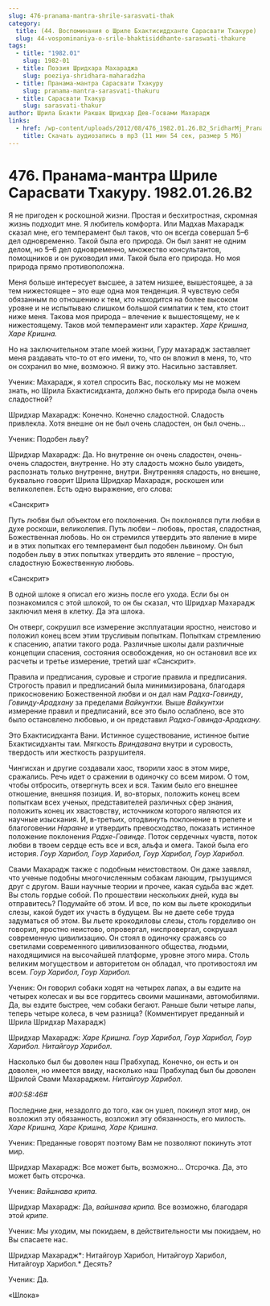 ```yaml
---
slug: 476-pranama-mantra-shrile-sarasvati-thak
category:
  title: (44. Воспоминания о Шриле Бхактисиддханте Сарасвати Тхакуре)
  slug: 44-vospominaniya-o-srile-bhaktisiddhante-saraswati-thakure
tags:
  - title: "1982.01"
    slug: 1982-01
  - title: Поэзия Шридхара Махараджа
    slug: poeziya-shridhara-maharadzha
  - title: Пранама-мантра Сарасвати Тхакуру
    slug: pranama-mantra-sarasvati-thakuru
  - title: Сарасвати Тхакур
    slug: sarasvati-thakur
author: Шрила Бхакти Ракшак Шридхар Дев-Госвами Махарадж
links:
  - href: /wp-content/uploads/2012/08/476_1982.01.26.B2_SridharMj_Pranam-mantra_Shrile_Saraswati_Thakuru.mp3
    title: Скачать аудиозапись в mp3 (11 мин 54 сек, размер 5 Мб)
---
```


# 476. Пранама-мантра Шриле Сарасвати Тхакуру. 1982.01.26.B2

Я не пригоден к роскошной жизни. Простая и бесхитростная, скромная жизнь подходит мне. Я любитель комфорта. Или Мадхав Махарадж сказал мне, его темперамент был таков, что он всегда совершал 5–6 дел одновременно. Такой была его природа. Он был занят не одним делом, но 5–6 дел одновременно, множество консультантов, помощников и он руководил ими. Такой была его природа. Но моя природа прямо противоположна.

Меня больше интересует высшее, а затем низшее, вышестоящее, а за тем нижестоящее – это еще одна моя тенденция. Я чувствую себя обязанным по отношению к тем, кто находится на более высоком уровне и не испытываю слишком большой симпатии к тем, кто стоит ниже меня. Такова моя природа – влечение к вышестоящему, не к нижестоящему. Таков мой темперамент или характер. *Харе Кришна, Харе Кришна.*

Но на заключительном этапе моей жизни, Гуру махарадж заставляет меня раздавать что-то от его имени, то, что он вложил в меня, то, что он сохранил во мне, возможно. Я вижу это. Насильно заставляет.

Ученик: Махарадж, я хотел спросить Вас, поскольку мы не можем знать, но Шрила Бхактисидханта, должно быть его природа была очень сладостной?

Шридхар Махарадж: Конечно. Конечно сладостной. Сладость привлекла. Хотя внешне он не был очень сладостен, он был очень…

Ученик: Подобен льву?

Шридхар Махарадж: Да. Но внутренне он очень сладостен, очень-очень сладостен, внутренне. Но эту сладость можно было увидеть, распознать только внутренне, внутри. Внутренняя сладость, но внешне, буквально говорит Шрила Шридхар Махарадж, роскошен или великолепен. Есть одно выражение, его слова:

«Санскрит»

Путь любви был объектом его поклонения. Он поклонялся пути любви в духе роскоши, великолепия. Путь любви – любовь, простая, сладостная, Божественная любовь. Но он стремился утвердить это явление в мире и в этих попытках его темперамент был подобен львиному. Он был подобен льву в этих попытках утвердить это явление – простую, сладостную Божественную любовь.

«Санскрит»

В одной шлоке я описал его жизнь после его ухода. Если бы он познакомился с этой шлокой, то он бы сказал, что Шридхар Махарадж заключил меня в клетку. Да эта шлока.

Он отверг, сокрушил все измерение эксплуатации яростно, неистово и положил конец всем этим трусливым попыткам. Попыткам стремлению к спасению, апатии такого рода. Различные школы дали различные концепции спасения, состояния освобождения, но он остановил все их расчеты и третье измерение, третий шаг «Санскрит».

Правила и предписания, суровые и строгие правила и предписания. Строгость правил и предписаний была минимизирована, благодаря прикосновению Божественной любви и он дал нам *Радха-Говинду*, *Говинду-Арадхану* за пределами *Вайкунтхи.* Выше *Вайкунтхи* измерение правил и предписаний, все это было ослаблено, все это было остановлено любовью, и он представил *Радха-Говинда-Арадхану.*

Это Бхактисидханта Вани. Истинное существование, истинное бытие Бхактисидханты там. Мягкость *Вриндавана* внутри и суровость, твердость или жесткость разрушителя.

Чингисхан и другие создавали хаос, творили хаос в этом мире, сражались. Речь идет о сражении в одиночку со всем миром. О том, чтобы отбросить, отвергнуть всех и вся. Таким было его внешнее отношение, внешняя позиция. И, во-вторых, положить конец всем попыткам всех ученых, представителей различных сфер знания, положить конец их хвастовству, источником которого являются их научные изыскания. И, в-третьих, отодвинуть поклонение в трепете и благоговении *Нараяне* и утвердить превосходство, показать истинное положение поклонения *Радхе-Говинде*. Поток сердечных чувств, поток любви в твоем сердце есть все и вся, альфа и омега. Такой была его история. *Гоур Харибол,* *Гоур Харибол,* *Гоур Харибол,* *Гоур Харибол.*

Свами Махарадж также с подобным неистовством. Он даже заявлял, что ученые подобны многочисленным собакам лающим, грызущимся друг с другом. Ваши научные теории и прочее, какая судьба вас ждет. Вы столь гордые собой. По прошествии нескольких дней, куда вы отправитесь? Подумайте об этом. И все, по ком вы льете крокодильи слезы, какой будет их участь в будущем. Вы не даете себе труда задуматься об этом. Вы льете крокодиловы слезы, столь горделиво он говорил, яростно неистово, опровергал, ниспровергал, сокрушал современную цивилизацию. Он стоял в одиночку сражаясь со светилами современного цивилизованного общества, людьми, находящимися на высочайшей платформе, уровне этого мира. Столь великим могуществом и авторитетом он обладал, что противостоял им всем. *Гоур Харибол, Гоур Харибол.*

Ученик: Он говорил собаки ходят на четырех лапах, а вы ездите на четырех колесах и вы все гордитесь своими машинами, автомобилями. Да, вы ездите быстрее, чем собаки бегают. Раньше были четыре лапы, теперь четыре колеса, в чем разница? (Комментирует преданный и Шрила Шридхар Махарадж)

Шридхар Махарадж: *Харе Кришна. Гоур Харибол, Гоур Харибол,* *Гоур Харибол. Нитайгоур Харибол.*

Насколько был бы доволен наш Прабхупад. Конечно, он есть и он доволен, но имеется ввиду, насколько наш Прабхупад был бы доволен Шрилой Свами Махараджем. *Нитайгоур Харибол.*

*#00:58:46#*

Последние дни, незадолго до того, как он ушел, покинул этот мир, он возложил эту обязанность, возложил эту обязанность, его милость. *Харе Кришна, Харе Кришна, Харе Кришна.*

Ученик: Преданные говорят поэтому Вам не позволяют покинуть этот мир.

Шридхар Махарадж: Все может быть, возможно… Отсрочка. Да, это может быть отсрочка.

Ученик: *Вайшнава крипа.*

Шридхар Махарадж: Да, *вайшнава крипа.* Все возможно, благодаря этой *крипе.*

Ученик: Мы уходим, мы покидаем, в действительности мы покидаем, но Вы спасаете нас.

Шридхар Махарадж*: Нитайгоур Харибол, Нитайгоур Харибол, Нитайгоур Харибол.* Десять?

Ученик: Да.

«Шлока»


